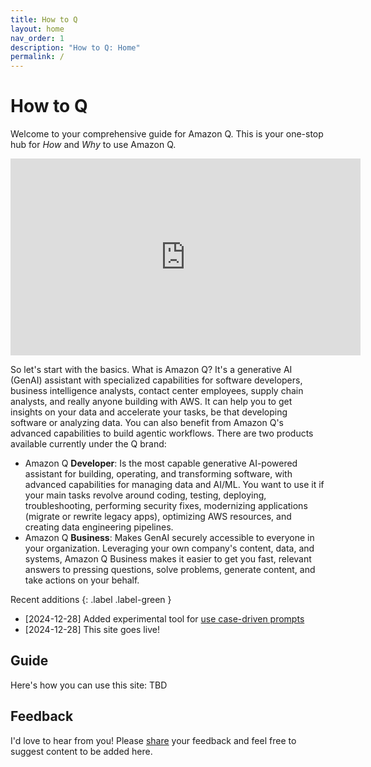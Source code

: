 ```yaml
---
title: How to Q
layout: home
nav_order: 1
description: "How to Q: Home"
permalink: /
---
```


# How to Q

Welcome to your comprehensive guide for Amazon Q. This is your one-stop hub
for _How_ and _Why_ to use Amazon Q.

<iframe width="560" height="315" 
        src="https://www.youtube.com/embed/frOJDGG0Xds?si=raZtks_hpj-yq3nv" 
        title="Amazon Q overview" 
        frameborder="0" 
        allow="accelerometer; autoplay; clipboard-write; encrypted-media; gyroscope; picture-in-picture; web-share"
        referrerpolicy="strict-origin-when-cross-origin"
        allowfullscreen>
</iframe>

So let's start with the basics. What is Amazon Q? It's a generative AI (GenAI)
assistant with specialized capabilities for software developers, business 
intelligence analysts, contact center employees, supply chain analysts, 
and really anyone building with AWS. It can help you to get insights on your
data and accelerate your tasks, be that developing software or analyzing data.
You can also benefit from Amazon Q's advanced capabilities to build agentic workflows.
There are two products available currently under the Q brand:

- Amazon Q **Developer**: Is the most capable generative AI-powered assistant for
building, operating, and transforming software, with advanced capabilities 
for managing data and AI/ML. You want to use it if your main tasks revolve around
coding, testing, deploying, troubleshooting, performing security fixes, 
modernizing applications (migrate or rewrite legacy apps), 
optimizing AWS resources, and creating data engineering pipelines.
- Amazon Q **Business**: Makes GenAI securely accessible to everyone in your
organization. Leveraging your own company's content, data, and systems, Amazon
Q Business makes it easier to get you fast, relevant answers to pressing questions,
solve problems, generate content, and take actions on your behalf.

Recent additions
{: .label .label-green }

- [2024-12-28] Added experimental tool for [use case-driven prompts](persona-finder.html)
- [2024-12-28] This site goes live!

## Guide

Here's how you can use this site: TBD

## Feedback

I'd love to hear from you! Please [share](mailto:mhausenblas@icloud.com) 
your feedback and feel free to suggest content to be added here.
